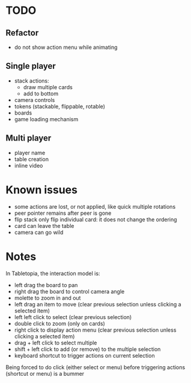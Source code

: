 # TODO

## Refactor

- do not show action menu while animating

## Single player

- stack actions:
  - draw multiple cards
  - add to bottom
- camera controls
- tokens (stackable, flippable, rotable)
- boards
- game loading mechanism

## Multi player

- player name
- table creation
- inline video

# Known issues

- some actions are lost, or not applied, like quick multiple rotations
- peer pointer remains after peer is gone
- flip stack only flip individual card: it does not change the ordering
- card can leave the table
- camera can go wild

# Notes

In Tabletopia, the interaction model is:

- left drag the board to pan
- right drag the board to control camera angle
- molette to zoom in and out
- left drag an item to move (clear previous selection unless clicking a selected item)
- left left click to select (clear previous selection)
- double click to zoom (only on cards)
- right click to display action menu (clear previous selection unless clicking a selected item)
- drag + left click to select multiple
- shift + left click to add (or remove) to the multiple selection
- keyboard shortcut to trigger actions on current selection

Being forced to do click (either select or menu) before triggering actions (shortcut or menu) is a bummer
